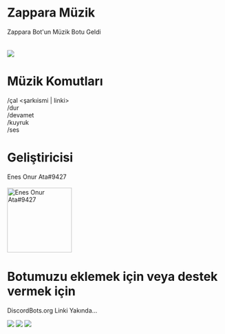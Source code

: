 # Zappara Müzik
Zappara Bot'un Müzik Botu Geldi<br/><br/><br/>
<img src="https://cdn.discordapp.com/attachments/440820385643233290/449932578833825816/unnamed_1.gif">

# Müzik Komutları
/çal <şarkıismi | linki>
<br/>/dur
<br/>/devamet
<br/>/kuyruk
<br/>/ses <ses seviyesi>

# Geliştiricisi
Enes Onur Ata#9427<br/><br/>
<img src="https://cdn.discordapp.com/attachments/440820385643233290/455367016396750848/unnamed.jpg" alt="Enes Onur Ata#9427" height="150" width="150">

# Botumuzu eklemek için veya destek vermek için
DiscordBots.org Linki Yakında...

<img src="https://cdn.discordapp.com/attachments/440820385643233290/455082729722216448/mqdefault.jpg">
<img src="https://media.discordapp.net/attachments/455122906033291285/455123174984777729/discord_tr.png?width=300&height=300">
<img src="https://cdn.discordapp.com/attachments/440820385643233290/451179633077911562/favicon.png">
